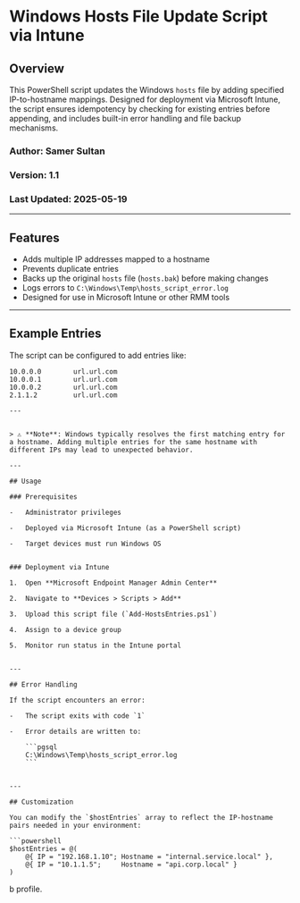# Windows Hosts File Update Script via Intune

## Overview

This PowerShell script updates the Windows `hosts` file by adding specified IP-to-hostname mappings. Designed for deployment via Microsoft Intune, the script ensures idempotency by checking for existing entries before appending, and includes built-in error handling and file backup mechanisms.

### Author: Samer Sultan  
### Version: 1.1  
### Last Updated: 2025-05-19

---

## Features

- Adds multiple IP addresses mapped to a hostname
- Prevents duplicate entries
- Backs up the original `hosts` file (`hosts.bak`) before making changes
- Logs errors to `C:\Windows\Temp\hosts_script_error.log`
- Designed for use in Microsoft Intune or other RMM tools

---

## Example Entries

The script can be configured to add entries like:

```text
10.0.0.0        url.url.com
10.0.0.1        url.url.com
10.0.0.2        url.url.com
2.1.1.2         url.url.com

---


> ⚠️ **Note**: Windows typically resolves the first matching entry for a hostname. Adding multiple entries for the same hostname with different IPs may lead to unexpected behavior.

---

## Usage

### Prerequisites

-   Administrator privileges
    
-   Deployed via Microsoft Intune (as a PowerShell script)
    
-   Target devices must run Windows OS
    

### Deployment via Intune

1.  Open **Microsoft Endpoint Manager Admin Center**
    
2.  Navigate to **Devices > Scripts > Add**
    
3.  Upload this script file (`Add-HostsEntries.ps1`)
    
4.  Assign to a device group
    
5.  Monitor run status in the Intune portal
    

---

## Error Handling

If the script encounters an error:

-   The script exits with code `1`
    
-   Error details are written to:
    
    ```pgsql
    C:\Windows\Temp\hosts_script_error.log
    ```
    

---

## Customization

You can modify the `$hostEntries` array to reflect the IP-hostname pairs needed in your environment:

```powershell
$hostEntries = @(
    @{ IP = "192.168.1.10"; Hostname = "internal.service.local" },
    @{ IP = "10.1.1.5";     Hostname = "api.corp.local" }
)
```

b profile.
```
